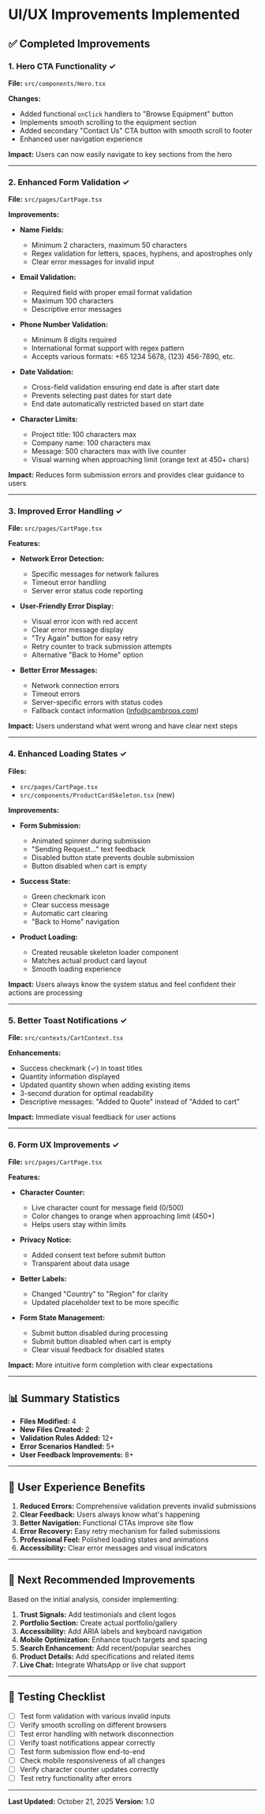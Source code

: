 # UI/UX Improvements Implemented

## ✅ Completed Improvements

### 1. **Hero CTA Functionality** ✓
**File:** `src/components/Hero.tsx`

**Changes:**
- Added functional `onClick` handlers to "Browse Equipment" button
- Implements smooth scrolling to the equipment section
- Added secondary "Contact Us" CTA button with smooth scroll to footer
- Enhanced user navigation experience

**Impact:** Users can now easily navigate to key sections from the hero

---

### 2. **Enhanced Form Validation** ✓
**File:** `src/pages/CartPage.tsx`

**Improvements:**
- **Name Fields:**
  - Minimum 2 characters, maximum 50 characters
  - Regex validation for letters, spaces, hyphens, and apostrophes only
  - Clear error messages for invalid input

- **Email Validation:**
  - Required field with proper email format validation
  - Maximum 100 characters
  - Descriptive error messages

- **Phone Number Validation:**
  - Minimum 8 digits required
  - International format support with regex pattern
  - Accepts various formats: +65 1234 5678, (123) 456-7890, etc.

- **Date Validation:**
  - Cross-field validation ensuring end date is after start date
  - Prevents selecting past dates for start date
  - End date automatically restricted based on start date

- **Character Limits:**
  - Project title: 100 characters max
  - Company name: 100 characters max
  - Message: 500 characters max with live counter
  - Visual warning when approaching limit (orange text at 450+ chars)

**Impact:** Reduces form submission errors and provides clear guidance to users

---

### 3. **Improved Error Handling** ✓
**File:** `src/pages/CartPage.tsx`

**Features:**
- **Network Error Detection:**
  - Specific messages for network failures
  - Timeout error handling
  - Server error status code reporting

- **User-Friendly Error Display:**
  - Visual error icon with red accent
  - Clear error message display
  - "Try Again" button for easy retry
  - Retry counter to track submission attempts
  - Alternative "Back to Home" option

- **Better Error Messages:**
  - Network connection errors
  - Timeout errors
  - Server-specific errors with status codes
  - Fallback contact information (info@cambroos.com)

**Impact:** Users understand what went wrong and have clear next steps

---

### 4. **Enhanced Loading States** ✓
**Files:** 
- `src/pages/CartPage.tsx`
- `src/components/ProductCardSkeleton.tsx` (new)

**Improvements:**
- **Form Submission:**
  - Animated spinner during submission
  - "Sending Request..." text feedback
  - Disabled button state prevents double submission
  - Button disabled when cart is empty

- **Success State:**
  - Green checkmark icon
  - Clear success message
  - Automatic cart clearing
  - "Back to Home" navigation

- **Product Loading:**
  - Created reusable skeleton loader component
  - Matches actual product card layout
  - Smooth loading experience

**Impact:** Users always know the system status and feel confident their actions are processing

---

### 5. **Better Toast Notifications** ✓
**File:** `src/contexts/CartContext.tsx`

**Enhancements:**
- Success checkmark (✓) in toast titles
- Quantity information displayed
- Updated quantity shown when adding existing items
- 3-second duration for optimal readability
- Descriptive messages: "Added to Quote" instead of "Added to cart"

**Impact:** Immediate visual feedback for user actions

---

### 6. **Form UX Improvements** ✓
**File:** `src/pages/CartPage.tsx`

**Features:**
- **Character Counter:**
  - Live character count for message field (0/500)
  - Color changes to orange when approaching limit (450+)
  - Helps users stay within limits

- **Privacy Notice:**
  - Added consent text before submit button
  - Transparent about data usage

- **Better Labels:**
  - Changed "Country" to "Region" for clarity
  - Updated placeholder text to be more specific

- **Form State Management:**
  - Submit button disabled during processing
  - Submit button disabled when cart is empty
  - Clear visual feedback for disabled states

**Impact:** More intuitive form completion with clear expectations

---

## 📊 Summary Statistics

- **Files Modified:** 4
- **New Files Created:** 2
- **Validation Rules Added:** 12+
- **Error Scenarios Handled:** 5+
- **User Feedback Improvements:** 8+

---

## 🎯 User Experience Benefits

1. **Reduced Errors:** Comprehensive validation prevents invalid submissions
2. **Clear Feedback:** Users always know what's happening
3. **Better Navigation:** Functional CTAs improve site flow
4. **Error Recovery:** Easy retry mechanism for failed submissions
5. **Professional Feel:** Polished loading states and animations
6. **Accessibility:** Clear error messages and visual indicators

---

## 🚀 Next Recommended Improvements

Based on the initial analysis, consider implementing:

1. **Trust Signals:** Add testimonials and client logos
2. **Portfolio Section:** Create actual portfolio/gallery
3. **Accessibility:** Add ARIA labels and keyboard navigation
4. **Mobile Optimization:** Enhance touch targets and spacing
5. **Search Enhancement:** Add recent/popular searches
6. **Product Details:** Add specifications and related items
7. **Live Chat:** Integrate WhatsApp or live chat support

---

## 📝 Testing Checklist

- [ ] Test form validation with various invalid inputs
- [ ] Verify smooth scrolling on different browsers
- [ ] Test error handling with network disconnection
- [ ] Verify toast notifications appear correctly
- [ ] Test form submission flow end-to-end
- [ ] Check mobile responsiveness of all changes
- [ ] Verify character counter updates correctly
- [ ] Test retry functionality after errors

---

**Last Updated:** October 21, 2025
**Version:** 1.0
